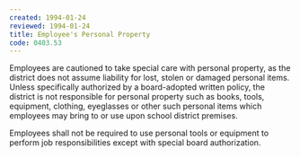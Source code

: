 ```yaml
---
created: 1994-01-24
reviewed: 1994-01-24
title: Employee's Personal Property
code: 0403.53
---
```



Employees are cautioned to take special care with personal property, as the district does not assume liability for lost,
stolen or damaged personal items. Unless specifically authorized by a board-adopted written policy, the district is
not responsible for personal property such as books, tools, equipment, clothing, eyeglasses or other such personal
items which employees may bring to or use upon school district premises.

Employees shall not be required to use personal tools or equipment to perform job responsibilities except with
special board authorization.
